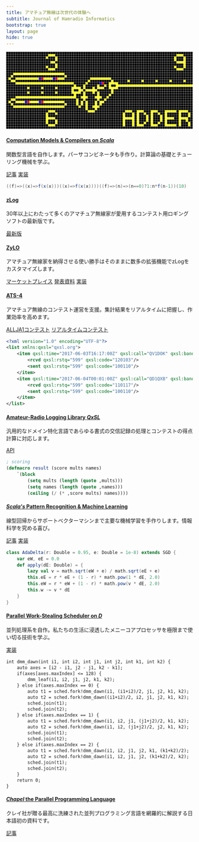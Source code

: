 ```yaml
---
title: アマチュア無線は次世代の体験へ
subtitle: Journal of Hamradio Informatics
bootstrap: true
layout: page
hide: true
---
```


![WireWorld](https://raw.githubusercontent.com/nextzlog/book/master/wire/WIRE1.gif)

<div class="card my-1 my-md-5" itemscope itemtype="http://schema.org/DigitalDocument">
	<div class="card-body">
		<h4 class="card-title">
			<a class="card-link" href="fava" itemprop="url">
				<span itemprop="name">Computation Models &amp; Compilers on <i>Scala</i></span>
			</a>
		</h4>
		<p class="card-text" itemprop="headline">関数型言語を自作します。パーサコンビネータも手作り。計算論の基礎とチューリング機械を学ぶ。</p>
		<a class="card-link" href="fava.pdf">記事</a>
		<a class="card-link" href="https://github.com/nextzlog/fava">実装</a>
	</div>
</div>

```scala
((f)=>((x)=>f(x(x)))((x)=>f(x(x))))((f)=>(n)=>(n==0)?1:n*f(n-1))(10)
```

<div class="card my-1 my-md-5" itemscope itemtype="http://schema.org/SoftwareApplication">
	<div class="card-body">
		<h4 class="card-title">
			<a class="card-link" href="https://zlog.org" itemprop="url">
				<span itemprop="name">zLog</span>
			</a>
		</h4>
		<p class="card-text" itemprop="headline">30年以上にわたって多くのアマチュア無線家が愛用するコンテスト用ロギングソフトの最新版です。</p>
		<a class="card-link" href="https://github.com/jr8ppg/zLog/releases/latest">最新版</a>
	</div>
</div>
<div class="card my-1 my-md-5" itemscope itemtype="http://schema.org/SoftwareApplication">
	<div class="card-body">
		<h4 class="card-title">
			<a class="card-link" href="https://zylo.pafelog.net" itemprop="url">
				<span itemprop="name">ZyLO</span>
			</a>
		</h4>
		<p class="card-text" itemprop="headline">アマチュア無線家を納得させる使い勝手はそのままに数多の拡張機能でzLogをカスタマイズします。</p>
		<a class="card-link" href="https://zylo.pafelog.net/market">マーケットプレイス</a>
		<a class="card-link" href="zylo.pdf">発表資料</a>
		<a class="card-link" href="https://github.com/nextzlog/zylo">実装</a>
	</div>
</div>

<div class="card my-1 my-md-5" itemscope itemtype="http://schema.org/SoftwareApplication">
	<div class="card-body">
		<h4 class="card-title">
			<a class="card-link" href="https://github.com/nextzlog/ats4" itemprop="url">
				<span itemprop="name">ATS-4</span>
			</a>
		</h4>
		<p class="card-text" itemprop="headline">アマチュア無線のコンテスト運営を支援。集計結果をリアルタイムに把握し、作業効率を高めます。</p>
		<a class="card-link" href="https://allja1.org">ALLJA1コンテスト</a>
		<a class="card-link" href="https://realtime.allja1.org">リアルタイムコンテスト</a>
	</div>
</div>

```xml
<?xml version="1.0" encoding="UTF-8"?>
<list xmlns:qxsl="qxsl.org">
	<item qxsl:time="2017-06-03T16:17:00Z" qxsl:call="QV1DOK" qxsl:band="14000" qxsl:mode="CW">
		<rcvd qxsl:rstq="599" qxsl:code="120103"/>
		<sent qxsl:rstq="599" qxsl:code="100110"/>
	</item>
	<item qxsl:time="2017-06-04T00:01:00Z" qxsl:call="QD1QXB" qxsl:band="21000" qxsl:mode="CW">
		<rcvd qxsl:rstq="599" qxsl:code="110117"/>
		<sent qxsl:rstq="599" qxsl:code="100110"/>
	</item>
</list>
```

<div class="card my-1 my-md-5" itemscope itemtype="http://schema.org/SoftwareApplication">
	<div class="card-body">
		<h4 class="card-title">
			<a class="card-link" href="https://github.com/nextzlog/qxsl" itemprop="url">
				<span itemprop="name">Amateur-Radio Logging Library <i>QxSL</i></span>
			</a>
		</h4>
		<p class="card-text" itemprop="headline">汎用的なドメイン特化言語であらゆる書式の交信記録の処理とコンテストの得点計算に対応します。</p>
		<a class="card-link" href="https://nextzlog.github.io/qxsl/doc">API</a>
	</div>
</div>

```lisp
; scoring
(defmacro result (score mults names)
	`(block
		(setq mults (length (quote ,mults)))
		(setq names (length (quote ,names)))
		(ceiling (/ (* ,score mults) names))))
```

<div class="card my-1 my-md-5" itemscope itemtype="http://schema.org/DigitalDocument">
	<div class="card-body">
		<h4 class="card-title">
			<a class="card-link" href="mine" itemprop="url">
				<span itemprop="name"><i>Scala's</i> Pattern Recognition &amp; Machine Learning</span>
			</a>
		</h4>
		<p class="card-text" itemprop="headline">線型回帰からサポートベクターマシンまで主要な機械学習を手作りします。情報科学を究める喜び。</p>
		<a class="card-link" href="mine.pdf">記事</a>
		<a class="card-link" href="https://github.com/nextzlog/book">実装</a>
	</div>
</div>

```scala
class AdaDelta(r: Double = 0.95, e: Double = 1e-8) extends SGD {
	var eW, eE = 0.0
	def apply(dE: Double) = {
		lazy val v = math.sqrt(eW + e) / math.sqrt(eE + e)
		this.eE = r * eE + (1 - r) * math.pow(1 * dE, 2.0)
		this.eW = r * eW + (1 - r) * math.pow(v * dE, 2.0)
		this.w -= v * dE
	}
}
```

<div class="card my-1 my-md-5" itemscope itemtype="http://schema.org/DigitalDocument">
	<div class="card-body">
		<h4 class="card-title">
			<a class="card-link" href="dusk.pdf" itemprop="url">
				<span itemprop="name">Parallel Work-Stealing Scheduler on <i>D</i></span>
			</a>
		</h4>
		<p class="card-text" itemprop="headline">並列処理系を自作。私たちの生活に浸透したメニーコアプロセッサを極限まで使い切る技術を学ぶ。</p>
		<a class="card-link" href="https://github.com/nextzlog/dusk">実装</a>
	</div>
</div>

```dlang
int dmm_dawn(int i1, int i2, int j1, int j2, int k1, int k2) {
	auto axes = [i2 - i1, j2 - j1, k2 - k1];
	if(axes[axes.maxIndex] <= 128) {
		dmm_leaf(i1, i2, j1, j2, k1, k2);
	} else if(axes.maxIndex == 0) {
		auto t1 = sched.fork!dmm_dawn(i1, (i1+i2)/2, j1, j2, k1, k2);
		auto t2 = sched.fork!dmm_dawn((i1+i2)/2, i2, j1, j2, k1, k2);
		sched.join(t1);
		sched.join(t2);
	} else if(axes.maxIndex == 1) {
		auto t1 = sched.fork!dmm_dawn(i1, i2, j1, (j1+j2)/2, k1, k2);
		auto t2 = sched.fork!dmm_dawn(i1, i2, (j1+j2)/2, j2, k1, k2);
		sched.join(t1);
		sched.join(t2);
	} else if(axes.maxIndex == 2) {
		auto t1 = sched.fork!dmm_dawn(i1, i2, j1, j2, k1, (k1+k2)/2);
		auto t2 = sched.fork!dmm_dawn(i1, i2, j1, j2, (k1+k2)/2, k2);
		sched.join(t1);
		sched.join(t2);
	}
	return 0;
}
```

<div class="card my-1 my-md-5" itemscope itemtype="http://schema.org/DigitalDocument">
	<div class="card-body">
		<h4 class="card-title">
			<a class="card-link" href="chpl" itemprop="url">
				<span itemprop="name"><i class="mx-1">Chapel</i> the Parallel Programming Language</span>
			</a>
		</h4>
		<p class="card-text" itemprop="headline">クレイ社が贈る最高に洗練された並列プログラミング言語を網羅的に解説する日本語初の資料です。</p>
		<a class="card-link" href="chpl.pdf">記事</a>
	</div>
</div>
